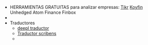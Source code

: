 - HERRAMIENTAS GRATUITAS para analizar empresas:
  [Tikr](https://tikr.com)
  [Koyfin](https://www.koyfin.com)
  Unhedged
  Atom Finance
  Finbox
-
- Traductores
	- [deepl traductor](https://www.deepl.com/translator)
	- [Traductor scribens](https://www.scribens.com)
	-